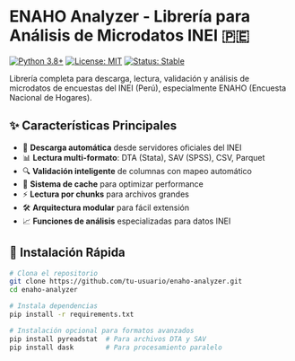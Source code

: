 # ENAHO Analyzer - Librería para Análisis de Microdatos INEI 🇵🇪

[![Python 3.8+](https://img.shields.io/badge/python-3.8+-blue.svg)](https://www.python.org/downloads/)
[![License: MIT](https://img.shields.io/badge/License-MIT-green.svg)](https://opensource.org/licenses/MIT)
[![Status: Stable](https://img.shields.io/badge/status-stable-brightgreen.svg)](https://github.com)

Librería completa para descarga, lectura, validación y análisis de microdatos de encuestas del INEI (Perú), especialmente ENAHO (Encuesta Nacional de Hogares).

## ✨ Características Principales

- 🔄 **Descarga automática** desde servidores oficiales del INEI
- 📊 **Lectura multi-formato**: DTA (Stata), SAV (SPSS), CSV, Parquet
- 🔍 **Validación inteligente** de columnas con mapeo automático
- 💾 **Sistema de cache** para optimizar performance
- ⚡ **Lectura por chunks** para archivos grandes
- 🛠️ **Arquitectura modular** para fácil extensión
- 📈 **Funciones de análisis** especializadas para datos INEI

## 🚀 Instalación Rápida

```bash
# Clona el repositorio
git clone https://github.com/tu-usuario/enaho-analyzer.git
cd enaho-analyzer

# Instala dependencias
pip install -r requirements.txt

# Instalación opcional para formatos avanzados
pip install pyreadstat  # Para archivos DTA y SAV
pip install dask        # Para procesamiento paralelo
